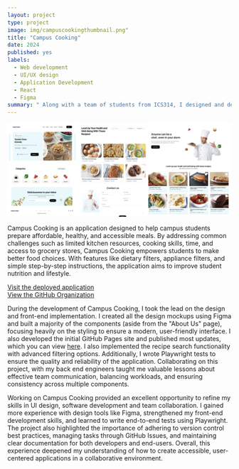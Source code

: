 ```yaml
---
layout: project
type: project
image: img/campuscookingthumbnail.png"
title: "Campus Cooking"
date: 2024
published: yes
labels:
  - Web development
  - UI/UX design
  - Application Development
  - React
  - Figma
summary: " Along with a team of students from ICS314, I designed and deployed an application that helps campus students make affordable, healthy, and accessible meals using search filtering and social contribution."
---
```

<img class="img-fluid" src="../img/campuscookingheader.png">


Campus Cooking is an application designed to help campus students prepare affordable, healthy, and accessible meals. By addressing common challenges such as limited kitchen resources, cooking skills, time, and access to grocery stores, Campus Cooking empowers students to make better food choices. With features like dietary filters, appliance filters, and simple step-by-step instructions, the application aims to improve student nutrition and lifestyle.

[Visit the deployed application](https://campus-cooking.vercel.app/) <br> [View the GitHub Organization](https://github.com/Campus-Cooking)
<br>


During the development of Campus Cooking, I took the lead on the design and front-end implementation. I created all the design mockups using Figma and built a majority of the components (aside from the "About Us" page), focusing heavily on the styling to ensure a modern, user-friendly interface. I also developed the initial GitHub Pages site and published most updates, which you can view [here](https://campus-cooking.github.io/college-cooking.github.io/). I also implemented the recipe search functionality with advanced filtering options. Additionally, I wrote Playwright tests to ensure the quality and reliability of the application. 
Collaborating on this project, with my back end engineers taught me valuable lessons about effective team communication, balancing workloads, and ensuring consistency across multiple components.

Working on Campus Cooking provided an excellent opportunity to refine my skills in UI design, software development and team collaboration. I gained more experience with design tools like Figma, strengthened my front-end development skills, and learned to write end-to-end tests using Playwright. The project also highlighted the importance of adhering to version control best practices, managing tasks through GitHub Issues, and maintaining clear documentation for both developers and end-users. Overall, this experience deepened my understanding of how to create accessible, user-centered applications in a collaborative environment.
